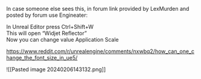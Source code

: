In case someone else sees this, in forum link provided by LexMurden and posted by forum use Engineater:

In Unreal Editor press Ctrl+Shift+W  
This will open “Widjet Reflector”  
Now you can change value Application Scale

https://www.reddit.com/r/unrealengine/comments/nxwbq2/how_can_one_change_the_font_size_in_ue5/


![[Pasted image 20240206143132.png]]